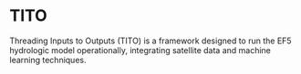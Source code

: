 # TITO
Threading Inputs to Outputs (TITO) is a framework designed to run the EF5 hydrologic model operationally, integrating satellite data and machine learning techniques.
